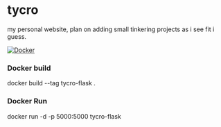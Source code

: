 # tycro

my personal website, plan on adding small tinkering projects as i see fit i guess.

[![Docker](https://github.com/croozelberryTea/tycro/actions/workflows/GCP-Deploy.yml/badge.svg?branch=main)](https://github.com/croozelberryTea/tycro/actions/workflows/GCP-Deploy.yml)

### Docker build
docker build --tag tycro-flask .

### Docker Run
docker run -d -p 5000:5000 tycro-flask
